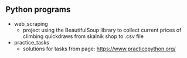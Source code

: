 ## Python programs
* web_scraping
  - project using the BeautifulSoup library to collect current prices of climbing quickdraws from skalnik shop to .csv file
* practice_tasks
  - solutions for tasks from page: https://www.practicepython.org/

